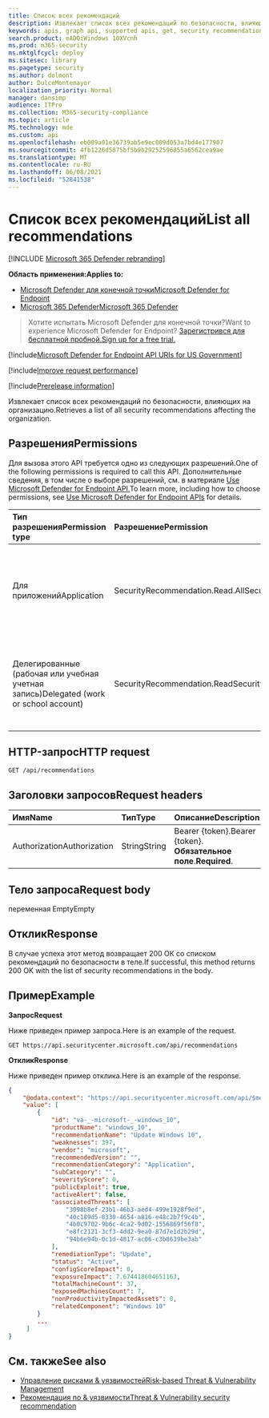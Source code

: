 ```yaml
---
title: Список всех рекомендаций
description: Извлекает список всех рекомендаций по безопасности, влияющих на организацию.
keywords: apis, graph api, supported apis, get, security recommendations, Microsoft Defender for Endpoint tvm api, контроль угроз и уязвимостей, контроль угроз и уязвимостей api
search.product: eADQiWindows 10XVcnh
ms.prod: m365-security
ms.mktglfcycl: deploy
ms.sitesec: library
ms.pagetype: security
ms.author: dolmont
author: DulceMontemayor
localization_priority: Normal
manager: dansimp
audience: ITPro
ms.collection: M365-security-compliance
ms.topic: article
MS.technology: mde
ms.custom: api
ms.openlocfilehash: eb009a01e36739ab5e9ec009d053a7bd4e177907
ms.sourcegitcommit: 4fb1226d5875bf5b9b29252596855a6562cea9ae
ms.translationtype: MT
ms.contentlocale: ru-RU
ms.lasthandoff: 06/08/2021
ms.locfileid: "52841538"
---
```

# <a name="list-all-recommendations"></a><span data-ttu-id="73ca9-104">Список всех рекомендаций</span><span class="sxs-lookup"><span data-stu-id="73ca9-104">List all recommendations</span></span>

[!INCLUDE [Microsoft 365 Defender rebranding](../../includes/microsoft-defender.md)]

<span data-ttu-id="73ca9-105">**Область применения:**</span><span class="sxs-lookup"><span data-stu-id="73ca9-105">**Applies to:**</span></span>
- [<span data-ttu-id="73ca9-106">Microsoft Defender для конечной точки</span><span class="sxs-lookup"><span data-stu-id="73ca9-106">Microsoft Defender for Endpoint</span></span>](https://go.microsoft.com/fwlink/p/?linkid=2154037)
- [<span data-ttu-id="73ca9-107">Microsoft 365 Defender</span><span class="sxs-lookup"><span data-stu-id="73ca9-107">Microsoft 365 Defender</span></span>](https://go.microsoft.com/fwlink/?linkid=2118804)


> <span data-ttu-id="73ca9-108">Хотите испытать Microsoft Defender для конечной точки?</span><span class="sxs-lookup"><span data-stu-id="73ca9-108">Want to experience Microsoft Defender for Endpoint?</span></span> [<span data-ttu-id="73ca9-109">Зарегистрився для бесплатной пробной.</span><span class="sxs-lookup"><span data-stu-id="73ca9-109">Sign up for a free trial.</span></span>](https://www.microsoft.com/microsoft-365/windows/microsoft-defender-atp?ocid=docs-wdatp-exposedapis-abovefoldlink) 

[!include[Microsoft Defender for Endpoint API URIs for US Government](../../includes/microsoft-defender-api-usgov.md)]

[!include[Improve request performance](../../includes/improve-request-performance.md)]

[!include[Prerelease information](../../includes/prerelease.md)]

<span data-ttu-id="73ca9-110">Извлекает список всех рекомендаций по безопасности, влияющих на организацию.</span><span class="sxs-lookup"><span data-stu-id="73ca9-110">Retrieves a list of all security recommendations affecting the organization.</span></span>

## <a name="permissions"></a><span data-ttu-id="73ca9-111">Разрешения</span><span class="sxs-lookup"><span data-stu-id="73ca9-111">Permissions</span></span>
<span data-ttu-id="73ca9-112">Для вызова этого API требуется одно из следующих разрешений.</span><span class="sxs-lookup"><span data-stu-id="73ca9-112">One of the following permissions is required to call this API.</span></span> <span data-ttu-id="73ca9-113">Дополнительные сведения, в том числе о выборе разрешений, см. в материале [Use Microsoft Defender for Endpoint API.](apis-intro.md)</span><span class="sxs-lookup"><span data-stu-id="73ca9-113">To learn more, including how to choose permissions, see [Use Microsoft Defender for Endpoint APIs](apis-intro.md) for details.</span></span>

<span data-ttu-id="73ca9-114">Тип разрешения</span><span class="sxs-lookup"><span data-stu-id="73ca9-114">Permission type</span></span> |   <span data-ttu-id="73ca9-115">Разрешение</span><span class="sxs-lookup"><span data-stu-id="73ca9-115">Permission</span></span>  |   <span data-ttu-id="73ca9-116">Имя отображения разрешений</span><span class="sxs-lookup"><span data-stu-id="73ca9-116">Permission display name</span></span>
:---|:---|:---
<span data-ttu-id="73ca9-117">Для приложений</span><span class="sxs-lookup"><span data-stu-id="73ca9-117">Application</span></span> |   <span data-ttu-id="73ca9-118">SecurityRecommendation.Read.All</span><span class="sxs-lookup"><span data-stu-id="73ca9-118">SecurityRecommendation.Read.All</span></span> |   <span data-ttu-id="73ca9-119">'Read Threat and Vulnerability Management security recommendation information'</span><span class="sxs-lookup"><span data-stu-id="73ca9-119">'Read Threat and Vulnerability Management security recommendation information'</span></span>
<span data-ttu-id="73ca9-120">Делегированные (рабочая или учебная учетная запись)</span><span class="sxs-lookup"><span data-stu-id="73ca9-120">Delegated (work or school account)</span></span> | <span data-ttu-id="73ca9-121">SecurityRecommendation.Read</span><span class="sxs-lookup"><span data-stu-id="73ca9-121">SecurityRecommendation.Read</span></span> |  <span data-ttu-id="73ca9-122">'Read Threat and Vulnerability Management security recommendation information'</span><span class="sxs-lookup"><span data-stu-id="73ca9-122">'Read Threat and Vulnerability Management security recommendation information'</span></span>

## <a name="http-request"></a><span data-ttu-id="73ca9-123">HTTP-запрос</span><span class="sxs-lookup"><span data-stu-id="73ca9-123">HTTP request</span></span>
```
GET /api/recommendations
```

## <a name="request-headers"></a><span data-ttu-id="73ca9-124">Заголовки запросов</span><span class="sxs-lookup"><span data-stu-id="73ca9-124">Request headers</span></span>

<span data-ttu-id="73ca9-125">Имя</span><span class="sxs-lookup"><span data-stu-id="73ca9-125">Name</span></span> | <span data-ttu-id="73ca9-126">Тип</span><span class="sxs-lookup"><span data-stu-id="73ca9-126">Type</span></span> | <span data-ttu-id="73ca9-127">Описание</span><span class="sxs-lookup"><span data-stu-id="73ca9-127">Description</span></span>
:---|:---|:---
<span data-ttu-id="73ca9-128">Authorization</span><span class="sxs-lookup"><span data-stu-id="73ca9-128">Authorization</span></span> | <span data-ttu-id="73ca9-129">String</span><span class="sxs-lookup"><span data-stu-id="73ca9-129">String</span></span> | <span data-ttu-id="73ca9-130">Bearer {token}.</span><span class="sxs-lookup"><span data-stu-id="73ca9-130">Bearer {token}.</span></span> <span data-ttu-id="73ca9-131">**Обязательное поле**.</span><span class="sxs-lookup"><span data-stu-id="73ca9-131">**Required**.</span></span>


## <a name="request-body"></a><span data-ttu-id="73ca9-132">Тело запроса</span><span class="sxs-lookup"><span data-stu-id="73ca9-132">Request body</span></span>
<span data-ttu-id="73ca9-133">переменная Empty</span><span class="sxs-lookup"><span data-stu-id="73ca9-133">Empty</span></span>

## <a name="response"></a><span data-ttu-id="73ca9-134">Отклик</span><span class="sxs-lookup"><span data-stu-id="73ca9-134">Response</span></span>
<span data-ttu-id="73ca9-135">В случае успеха этот метод возвращает 200 ОК со списком рекомендаций по безопасности в теле.</span><span class="sxs-lookup"><span data-stu-id="73ca9-135">If successful, this method returns 200 OK with the list of security recommendations in the body.</span></span>


## <a name="example"></a><span data-ttu-id="73ca9-136">Пример</span><span class="sxs-lookup"><span data-stu-id="73ca9-136">Example</span></span>

<span data-ttu-id="73ca9-137">**Запрос**</span><span class="sxs-lookup"><span data-stu-id="73ca9-137">**Request**</span></span>

<span data-ttu-id="73ca9-138">Ниже приведен пример запроса.</span><span class="sxs-lookup"><span data-stu-id="73ca9-138">Here is an example of the request.</span></span>

```http
GET https://api.securitycenter.microsoft.com/api/recommendations
```

<span data-ttu-id="73ca9-139">**Отклик**</span><span class="sxs-lookup"><span data-stu-id="73ca9-139">**Response**</span></span>

<span data-ttu-id="73ca9-140">Ниже приведен пример отклика.</span><span class="sxs-lookup"><span data-stu-id="73ca9-140">Here is an example of the response.</span></span>


```json
{
    "@odata.context": "https://api.securitycenter.microsoft.com/api/$metadata#Recommendations",
    "value": [
        {
            "id": "va-_-microsoft-_-windows_10",
            "productName": "windows_10",
            "recommendationName": "Update Windows 10",
            "weaknesses": 397,
            "vendor": "microsoft",
            "recommendedVersion": "",
            "recommendationCategory": "Application",
            "subCategory": "",
            "severityScore": 0,
            "publicExploit": true,
            "activeAlert": false,
            "associatedThreats": [
                "3098b8ef-23b1-46b3-aed4-499e1928f9ed",
                "40c189d5-0330-4654-a816-e48c2b7f9c4b",
                "4b0c9702-9b6c-4ca2-9d02-1556869f56f8",
                "e8fc2121-3cf3-4dd2-9ea0-87d7e1d2b29d",
                "94b6e94b-0c1d-4817-ac06-c3b8639be3ab"
            ],
            "remediationType": "Update",
            "status": "Active",
            "configScoreImpact": 0,
            "exposureImpact": 7.674418604651163,
            "totalMachineCount": 37,
            "exposedMachinesCount": 7,
            "nonProductivityImpactedAssets": 0,
            "relatedComponent": "Windows 10"
        }
        ...
     ]
}
```
## <a name="see-also"></a><span data-ttu-id="73ca9-141">См. также</span><span class="sxs-lookup"><span data-stu-id="73ca9-141">See also</span></span>
- [<span data-ttu-id="73ca9-142">Управление рисками & уязвимостей</span><span class="sxs-lookup"><span data-stu-id="73ca9-142">Risk-based Threat & Vulnerability Management</span></span>](/microsoft-365/security/defender-endpoint/next-gen-threat-and-vuln-mgt)
- [<span data-ttu-id="73ca9-143">Рекомендация по & уязвимости</span><span class="sxs-lookup"><span data-stu-id="73ca9-143">Threat & Vulnerability security recommendation</span></span>](/microsoft-365/security/defender-endpoint/tvm-security-recommendation)

